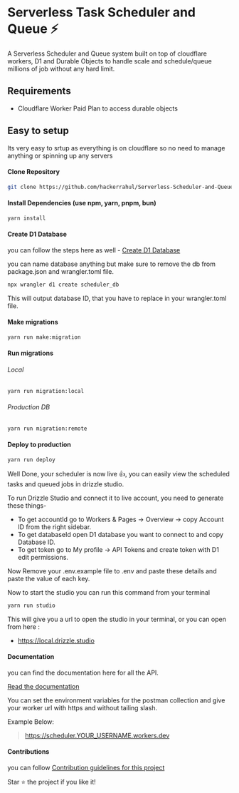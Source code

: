 # Serverless Task Scheduler and Queue ⚡️
A Serverless Scheduler and Queue system built on top of cloudflare workers, D1 and Durable Objects to handle scale and schedule/queue millions of job without any hard limit.

## Requirements
- Cloudflare Worker Paid Plan to access durable objects

## Easy to setup
Its very easy to srtup as everything is on cloudflare so no need to manage anything or spinning up any servers


#### Clone Repository
``` bash
git clone https://github.com/hackerrahul/Serverless-Scheduler-and-Queue.git
```

#### Install Dependencies (use npm, yarn, pnpm, bun)
``` bash
yarn install
```

#### Create D1 Database
you can follow the steps here as well - [Create D1 Database](https://developers.cloudflare.com/d1/get-started/#2-create-a-database)

you can name database anything but make sure to remove the db from package.json and wrangler.toml file.

``` bash
npx wrangler d1 create scheduler_db
```
This will output database ID, that you have to replace in your wrangler.toml file.

#### Make migrations
``` bash
yarn run make:migration
```

#### Run migrations

###### Local
``` bash
yarn run migration:local
```

###### Production DB
``` bash
yarn run migration:remote
```

#### Deploy to production
``` bash
yarn run deploy
```

Well Done, your scheduler is now live 👍, you can easily view the scheduled tasks and queued jobs in drizzle studio.

To run Drizzle Studio and connect it to live account, you need to generate these things-

- To get accountId go to Workers & Pages -> Overview -> copy Account ID from the right sidebar.
- To get databaseId open D1 database you want to connect to and copy Database ID.
- To get token go to My profile -> API Tokens and create token with D1 edit permissions.

Now Remove your .env.example file to .env and paste these details and paste the value of each key.

Now to start the studio you can run this command from your terminal
``` bash
yarn run studio
```
This will give you a url to open the studio in your terminal, or you can open from here :
- https://local.drizzle.studio


#### Documentation
you can find the documentation here for all the API.

[Read the documentation](https://documenter.getpostman.com/view/5063624/2sAXjKbYYa)

You can set the environment variables for the postman collection and give your worker url with https and without tailing slash.

Example Below:

> https://scheduler.YOUR_USERNAME.workers.dev


#### Contributions
you can follow [Contribution guidelines for this project](CONTRIBUTING.md)

Star ⭐️ the project if you like it!